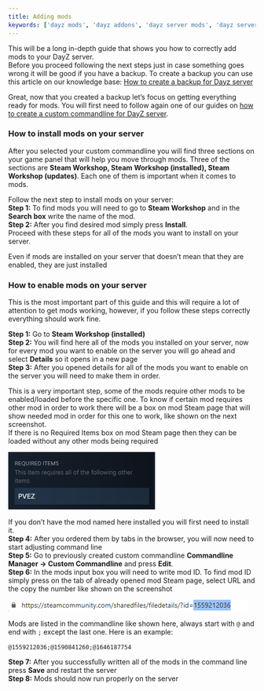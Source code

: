 ```yaml
---
title: Adding mods
keywords: ['dayz mods', 'dayz addons', 'dayz server mods', 'dayz server addons', 'dayz server workshop', 'dayz server steam workshop', 'dayz server steam workshop mods', 'dayz server steam workshop addons']
---
```


This will be a long in-depth guide that shows you how to correctly add mods to your DayZ server.  
Before you proceed following the next steps just in case something goes wrong it will be good if you have a backup. To create a backup you can use this article on our knowledge base: [How to create a backup for Dayz server](/docs/games/dayz/make-backup)

Great, now that you created a backup let’s focus on getting everything ready for mods. You will first need to follow again one of our guides on [how to create a custom commandline for DayZ server](/docs/games/dayz/custom-commandline-dayz-server).

### How to install mods on your server

After you selected your custom commandline you will find three sections on your game panel that will help you move through mods. Three of the sections are **Steam Workshop, Steam Workshop (installed), Steam Workshop (updates)**. Each one of them is important when it comes to mods.

Follow the next step to install mods on your server:  
**Step 1:** To find mods you will need to go to **Steam Workshop** and in the **Search box** write the name of the mod.  
**Step 2:** After you find desired mod simply press **Install**.  
Proceed with these steps for all of the mods you want to install on your server.

Even if mods are installed on your server that doesn’t mean that they are enabled, they are just installed

### How to enable mods on your server

This is the most important part of this guide and this will require a lot of attention to get mods working, however, if you follow these steps correctly everything should work fine.

**Step 1:** Go to **Steam Workshop (installed)**  
**Step 2:** You will find here all of the mods you installed on your server, now for every mod you want to enable on the server you will go ahead and select **Details** so it opens in a new page  
**Step 3:** After you opened details for all of the mods you want to enable on the server you will need to make them in order.

This is a very important step, some of the mods require other mods to be enabled/loaded before the specific one. To know if certain mod requires other mod in order to work there will be a box on mod Steam page that will show needed mod in order for this one to work, like shown on the next screenshot.  
If there is no Required Items box on mod Steam page then they can be loaded without any other mods being required

![Required Items](images/steam-requireditems.png)

If you don’t have the mod named here installed you will first need to install it.  
**Step 4:** After you ordered them by tabs in the browser, you will now need to start adjusting command line  
**Step 5:** Go to previously created custom commandline **Commandline Manager → Custom Commandline** and press **Edit**.  
**Step 6:** In the mods input box you will need to write mod ID. To find mod ID simply press on the tab of already opened mod Steam page, select URL and the copy the number like shown on the screenshot

![URL ID](images/steam-url.png)

Mods are listed in the commandline like shown here, always start with `@` and end with `;` except the last one.
Here is an example:
```
@1559212036;@1590841260;@1646187754
```

**Step 7:** After you successfully written all of the mods in the command line press **Save** and restart the server  
**Step 8:** Mods should now run properly on the server
